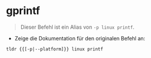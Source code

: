 # gprintf

> Dieser Befehl ist ein Alias von `-p linux printf`.

- Zeige die Dokumentation für den originalen Befehl an:

`tldr {{[-p|--platform]}} linux printf`
